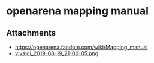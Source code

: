 # openarena mapping manual

## Attachments

- https://openarena.fandom.com/wiki/Mapping_manual
- [vivaldi_2019-08-19_21-00-05.png](https://trello.com/1/cards/5eadf7f5cc82da871fda5228/attachments/5eadf7f6cc82da871fda52ed/download/vivaldi_2019-08-19_21-00-05.png)
